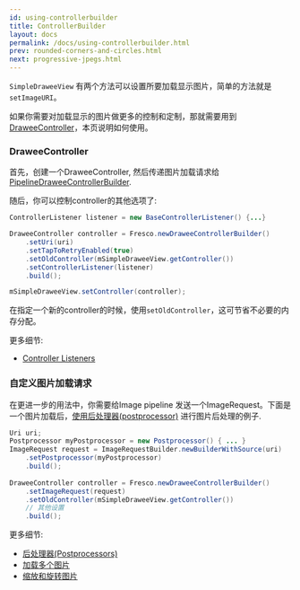 ```yaml
---
id: using-controllerbuilder
title: ControllerBuilder
layout: docs
permalink: /docs/using-controllerbuilder.html
prev: rounded-corners-and-circles.html
next: progressive-jpegs.html
---
```


`SimpleDraweeView` 有两个方法可以设置所要加载显示图片，简单的方法就是`setImageURI`。

如果你需要对加载显示的图片做更多的控制和定制，那就需要用到[DraweeController](concepts.html#DraweeController)，本页说明如何使用。

### DraweeController

首先，创建一个DraweeController, 然后传递图片加载请求给[PipelineDraweeControllerBuilder](../javadoc/reference/com/facebook/drawee/backends/pipeline/PipelineDraweeControllerBuilder.html). 

随后，你可以控制controller的其他选项了:

```java
ControllerListener listener = new BaseControllerListener() {...}

DraweeController controller = Fresco.newDraweeControllerBuilder()
    .setUri(uri)
    .setTapToRetryEnabled(true)
    .setOldController(mSimpleDraweeView.getController())
    .setControllerListener(listener)
    .build();

mSimpleDraweeView.setController(controller);
```

在指定一个新的controller的时候，使用`setOldController`，这可节省不必要的内存分配。

更多细节:

* [Controller Listeners](listening-download-events.html)

### <a name="ImageRequest"></a>自定义图片加载请求

在更进一步的用法中，你需要给Image pipeline 发送一个ImageRequest。下面是一个图片加载后，[使用后处理器(postprocessor)](modifying-image.html) 进行图片后处理的例子.


```java
Uri uri;
Postprocessor myPostprocessor = new Postprocessor() { ... }
ImageRequest request = ImageRequestBuilder.newBuilderWithSource(uri)
    .setPostprocessor(myPostprocessor)
    .build();
    
DraweeController controller = Fresco.newDraweeControllerBuilder()
    .setImageRequest(request)
    .setOldController(mSimpleDraweeView.getController())
    // 其他设置
    .build();
```

更多细节:

* [后处理器(Postprocessors)](modifying-image.html)
* [加载多个图片](requesting-multiple-images.html)
* [缩放和旋转图片](resizing-rotating.html)
